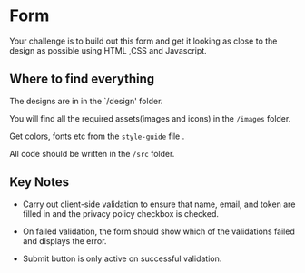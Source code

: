 # Form

Your challenge is to build out this form and get it looking as close to the design as possible using HTML ,CSS and Javascript.

## Where to find everything
The designs are in in the `/design' folder.


You will find all the required assets(images and icons) in the `/images` folder. 

Get colors, fonts etc from the `style-guide` file .

All code should be written in the `/src` folder.

## Key Notes
- Carry out client-side validation to  ensure that name, email, and token are filled in and the privacy policy checkbox is checked.

- On failed validation, the form should show which of the validations failed and displays the error.

- Submit button is only active on successful validation.
